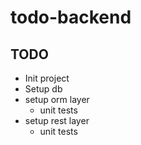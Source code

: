 # todo-backend

## TODO
- Init project
- Setup db
- setup orm layer
  - unit tests
- setup rest layer
  - unit tests

